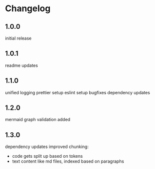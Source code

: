 # Changelog

## 1.0.0

initial release

## 1.0.1

readme updates

## 1.1.0

unified logging
prettier setup
eslint setup
bugfixes
dependency updates

## 1.2.0

mermaid graph validation added

## 1.3.0

dependency updates
improved chunking:

- code gets split up based on tokens
- text content like md files, indexed based on paragraphs
